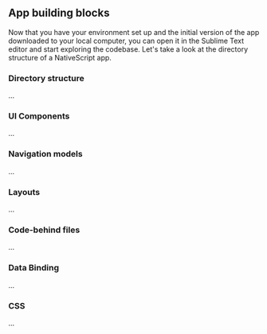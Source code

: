 ## App building blocks

Now that you have your environment set up and the initial version of the app downloaded to your local computer, you can open it in the Sublime Text editor and start exploring the codebase. Let's take a look at the directory structure of a NativeScript app.

### Directory structure

...

### UI Components

...

### Navigation models

...

### Layouts 

...

### Code-behind files

...

### Data Binding

...

### CSS

...